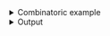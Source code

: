 <details><summary>Combinatoric example</summary>

```no_run
#[derive(Debug, Clone)]
pub struct Options {
    premium: bool,
    commands: Vec<Cmd>,
}

#[derive(Debug, Clone)]
enum Cmd {
    Eat(String),
    Drink(bool),
    Sleep(usize),
}

fn cmd() -> impl Parser<Cmd> {
    let eat = positional::<String>("FOOD")
        .to_options()
        .descr("Performs eating action")
        .command("eat")
        .adjacent()
        .map(Cmd::Eat);

    let drink = long("coffee")
        .help("Are you going to drink coffee?")
        .switch()
        .to_options()
        .descr("Performs drinking action")
        .command("drink")
        .adjacent()
        .map(Cmd::Drink);

    let sleep = long("time")
        .argument::<usize>("HOURS")
        .to_options()
        .descr("Performs taking a nap action")
        .command("sleep")
        .adjacent()
        .map(Cmd::Sleep);

    construct!([eat, drink, sleep])
}

pub fn options() -> OptionParser<Options> {
    let premium = short('p')
        .long("premium")
        .help("Opt in for premium serivces")
        .switch();
    let commands = cmd().many();
    construct!(Options { premium, commands }).to_options()
}
```

</details>
<details><summary>Output</summary>

Example implements a parser that supports one of three possible commands:


<div class='bpaf-doc'>
$ app --help<br>
<p><b>Usage</b>: <tt><b>app</b></tt> [<tt><b>-p</b></tt>] [<tt><i>COMMAND ...</i></tt>]...</p><p><div>
<b>Available options:</b></div><dl><dt><tt><b>-p</b></tt>, <tt><b>--premium</b></tt></dt>
<dd>Opt in for premium serivces</dd>
<dt><tt><b>-h</b></tt>, <tt><b>--help</b></tt></dt>
<dd>Prints help information</dd>
</dl>
</p><p><div>
<b>Available commands:</b></div><dl><dt><tt><b>eat</b></tt></dt>
<dd>Performs eating action</dd>
<dt><tt><b>drink</b></tt></dt>
<dd>Performs drinking action</dd>
<dt><tt><b>sleep</b></tt></dt>
<dd>Performs taking a nap action</dd>
</dl>
</p>
<style>
div.bpaf-doc {
    padding: 14px;
    background-color:var(--code-block-background-color);
    font-family: mono;
    margin-bottom: 0.75em;
}
div.bpaf-doc dt { margin-left: 1em; }
div.bpaf-doc dd { margin-left: 3em; }
div.bpaf-doc dl { margin-top: 0; padding-left: 1em; }
div.bpaf-doc  { padding-left: 1em; }
</style>
</div>


As usual every command comes with its own help


<div class='bpaf-doc'>
$ app drink --help<br>
<p>Performs drinking action</p><p><b>Usage</b>: <tt><b>app</b></tt> <tt><b>drink</b></tt> [<tt><b>--coffee</b></tt>]</p><p><div>
<b>Available options:</b></div><dl><dt><tt><b>    --coffee</b></tt></dt>
<dd>Are you going to drink coffee?</dd>
<dt><tt><b>-h</b></tt>, <tt><b>--help</b></tt></dt>
<dd>Prints help information</dd>
</dl>
</p>
<style>
div.bpaf-doc {
    padding: 14px;
    background-color:var(--code-block-background-color);
    font-family: mono;
    margin-bottom: 0.75em;
}
div.bpaf-doc dt { margin-left: 1em; }
div.bpaf-doc dd { margin-left: 3em; }
div.bpaf-doc dl { margin-top: 0; padding-left: 1em; }
div.bpaf-doc  { padding-left: 1em; }
</style>
</div>


Normally you can use one command at a time, but making commands `adjacent` lets
parser to succeed after consuming an adjacent block only and leaving leftovers for the rest of
the parser, consuming them as a `Vec<Cmd>` with [`many`](Parser::many) allows to chain multiple
items sequentially


<div class='bpaf-doc'>
$ app eat Fastfood drink --coffee sleep --time=5<br>
Options { premium: false, commands: [Eat("Fastfood"), Drink(true), Sleep(5)] }
</div>


The way this works is by running parsers for each command. In the first iteration `eat` succeeds,
it consumes `eat fastfood` portion and appends its value to the resulting vector. Then second
iteration runs on leftovers, in this case it will be `drink --coffee sleep --time=5`.
Here `drink` succeeds and consumes `drink --coffee` portion, then `sleep` parser runs, etc.

You can mix chained commands with regular arguments that belong to the top level parser


<div class='bpaf-doc'>
$ app sleep --time 10 --premium eat 'Bak Kut Teh' drink<br>
Options { premium: true, commands: [Sleep(10)] }
</div>


But not inside the command itself


<div class='bpaf-doc'>
$ app sleep --time 10 eat --premium 'Bak Kut Teh' drink<br>
Expected <tt><i>FOOD</i></tt>, pass <tt><b>--help</b></tt> for usage information
<style>
div.bpaf-doc {
    padding: 14px;
    background-color:var(--code-block-background-color);
    font-family: mono;
    margin-bottom: 0.75em;
}
div.bpaf-doc dt { margin-left: 1em; }
div.bpaf-doc dd { margin-left: 3em; }
div.bpaf-doc dl { margin-top: 0; padding-left: 1em; }
div.bpaf-doc  { padding-left: 1em; }
</style>
</div>

</details>